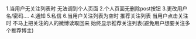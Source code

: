 1.当用户无关注列表时 无法调到个人页面
2.个人页面无删除post按钮
3.更改用户名/密码....
4.通知
5.私信
6.当用户关注列表为空时 推荐关注列表 
  当用户点击关注时 不马上把关注的人的微博读取回来 始终显示推荐关注列表(避免用户想要关注多个推荐博主)